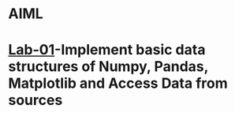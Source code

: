 # AIML
# [Lab-01](https://github.com/Vyshnavijulapelly/AIML-2025/commit/88b0a8cbf06308349ddf1b2536162b988ed5cd07)-Implement basic data structures of Numpy, Pandas, Matplotlib and Access Data from sources
